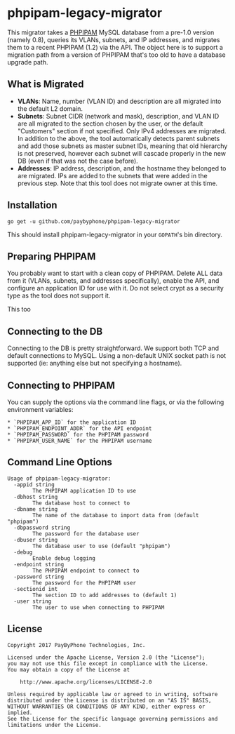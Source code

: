 # phpipam-legacy-migrator

This migrator takes a [PHPIPAM][1] MySQL database from a pre-1.0 version (namely
0.8), queries its VLANs, subnets, and IP addresses, and migrates them to a
recent PHPIPAM (1.2) via the API. The object here is to support a migration path
from a version of PHPIPAM that's too old to have a database upgrade path.

[1]: https://phpipam.net/

## What is Migrated

 * **VLANs**: Name, number (VLAN ID) and description are all migrated into the
   default L2 domain.
 * **Subnets**: Subnet CIDR (network and mask), description, and VLAN ID are all
   migrated to the section chosen by the user, or the default "Customers"
   section if not specified. Only IPv4 addresses are migrated. In addition to
   the above, the tool automatically detects parent subnets and add those
   subnets as master subnet IDs, meaning that old hierarchy is not preserved,
   however each subnet will cascade properly in the new DB (even if that was not
   the case before).
 * **Addresses**: IP address, description, and the hostname they belonged to are
   migrated. IPs are added to the subnets that were added in the previous
   step. Note that this tool does not migrate owner at this time.

## Installation

```
go get -u github.com/paybyphone/phpipam-legacy-migrator
```

This should install phpipam-legacy-migrator in your `GOPATH`'s bin directory.

## Preparing PHPIPAM

You probably want to start with a clean copy of PHPIPAM. Delete ALL data from it
(VLANs, subnets, and addresses specifically), enable the API, and configure an
application ID for use with it. Do not select crypt as a security type as the
tool does not support it.

This too

## Connecting to the DB

Connecting to the DB is pretty straightforward. We support both TCP and default
connections to MySQL. Using a non-default UNIX socket path is not supported (ie:
anything else but not specifying a hostname).

## Connecting to PHPIPAM

You can supply the options via the command line flags, or via the following
environment variables:

	* `PHPIPAM_APP_ID` for the application ID
	* `PHPIPAM_ENDPOINT_ADDR` for the API endpoint
	* `PHPIPAM_PASSWORD` for the PHPIPAM password
	* `PHPIPAM_USER_NAME` for the PHPIPAM username

## Command Line Options

```
Usage of phpipam-legacy-migrator:
  -appid string
    	The PHPIPAM application ID to use
  -dbhost string
    	The database host to connect to
  -dbname string
    	The name of the database to import data from (default "phpipam")
  -dbpassword string
    	The password for the database user
  -dbuser string
    	The database user to use (default "phpipam")
  -debug
    	Enable debug logging
  -endpoint string
    	The PHPIPAM endpoint to connect to
  -password string
    	The password for the PHPIPAM user
  -sectionid int
    	The section ID to add addresses to (default 1)
  -user string
    	The user to use when connecting to PHPIPAM
```

## License

```
Copyright 2017 PayByPhone Technologies, Inc.

Licensed under the Apache License, Version 2.0 (the "License");
you may not use this file except in compliance with the License.
You may obtain a copy of the License at

    http://www.apache.org/licenses/LICENSE-2.0

Unless required by applicable law or agreed to in writing, software
distributed under the License is distributed on an "AS IS" BASIS,
WITHOUT WARRANTIES OR CONDITIONS OF ANY KIND, either express or implied.
See the License for the specific language governing permissions and
limitations under the License.
```
